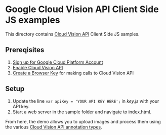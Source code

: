 # Google Cloud Vision API Client Side JS examples

This directory contains [Cloud Vision API](https://cloud.google.com/vision/) Client Side JS samples.

## Prereqisites
1. [Sign up for Google Cloud Platform Account](http://cloud.google.com)
2. [Enable Cloud Vision API](https://cloud.google.com/vision/docs/getting-started)
3. [Create a Browser Key](https://cloud.google.com/vision/docs/auth-template/cloud-api-auth) for making calls to Cloud Vision API


## Setup
1. Update the line `var apiKey = 'YOUR API KEY HERE';` in *key.js* with your API key.
2. Start a web server in the sample folder and navigate to index.html.


From here, the demo allows you to upload images and process them using the various [Cloud Vision API annotation types](https://cloud.google.com/vision/reference/rest/v1/images/annotate#Type).

